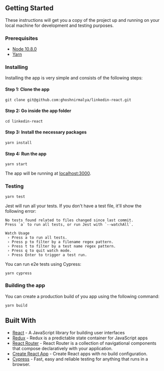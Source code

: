 ## Getting Started

These instructions will get you a copy of the project up and running on your local machine for development and testing purposes.

### Prerequisites

- [Node 10.8.0](https://nodejs.org/en/)
- [Yarn](https://yarnpkg.com/en/docs/install)

### Installing

Installing the app is very simple and consists of the following steps:

#### Step 1: Clone the app

```
git clone git@github.com:ghoshnirmalya/linkedin-react.git
```

#### Step 2: Go inside the app folder

```
cd linkedin-react
```

#### Step 3: Install the necessary packages

```
yarn install
```

#### Step 4: Run the app

```
yarn start
```

The app will be running at [localhost:3000](http://localhost:3000/).

### Testing

```
yarn test
```

Jest will run all your tests. If you don't have a test file, it'll show the following error:

```
No tests found related to files changed since last commit.
Press `a` to run all tests, or run Jest with `--watchAll`.

Watch Usage
 › Press a to run all tests.
 › Press p to filter by a filename regex pattern.
 › Press t to filter by a test name regex pattern.
 › Press q to quit watch mode.
 › Press Enter to trigger a test run.
```

You can run e2e tests using Cypress:

```
yarn cypress
```

### Building the app

You can create a production build of you app using the following command:

```
yarn build
```

## Built With

- [React](https://facebook.github.io/react/) - A JavaScript library for building user interfaces
- [Redux](https://redux.js.org/) - Redux is a predictable state container for JavaScript apps
- [React Router](https://reacttraining.com/react-router/) - React Router is a collection of navigational components that compose declaratively with your application.
- [Create React App](https://github.com/facebookincubator/create-react-app/) - Create React apps with no build configuration.
- [Cypress](https://www.cypress.io/) - Fast, easy and reliable testing for anything that runs in a browser.
